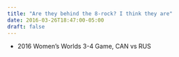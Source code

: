 ```yaml
---
title: "Are they behind the 8-rock? I think they are"
date: 2016-03-26T18:47:00-05:00
draft: false
---
```

- 2016 Women’s Worlds 3-4 Game, CAN vs RUS